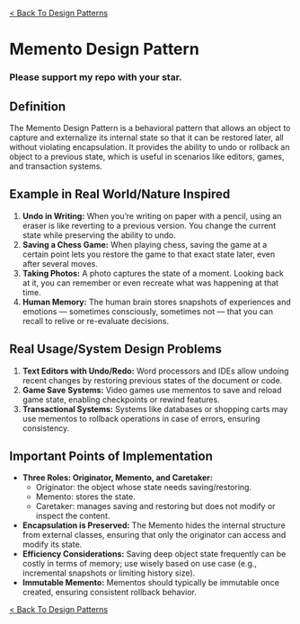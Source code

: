 [< Back To Design Patterns](../../../)

# Memento Design Pattern
### Please support my repo with your star.

## Definition
The Memento Design Pattern is a behavioral pattern that allows an object to capture and externalize its internal state so that it can be restored later, all without violating encapsulation. It provides the ability to undo or rollback an object to a previous state, which is useful in scenarios like editors, games, and transaction systems.

## Example in Real World/Nature Inspired
1. **Undo in Writing:** When you’re writing on paper with a pencil, using an eraser is like reverting to a previous version. You change the current state while preserving the ability to undo.
2. **Saving a Chess Game:** When playing chess, saving the game at a certain point lets you restore the game to that exact state later, even after several moves.
3. **Taking Photos:** A photo captures the state of a moment. Looking back at it, you can remember or even recreate what was happening at that time.
4. **Human Memory:** The human brain stores snapshots of experiences and emotions — sometimes consciously, sometimes not — that you can recall to relive or re-evaluate decisions.

## Real Usage/System Design Problems
1. **Text Editors with Undo/Redo:** Word processors and IDEs allow undoing recent changes by restoring previous states of the document or code.
2. **Game Save Systems:** Video games use mementos to save and reload game state, enabling checkpoints or rewind features.
3. **Transactional Systems:** Systems like databases or shopping carts may use mementos to rollback operations in case of errors, ensuring consistency.

## Important Points of Implementation
- **Three Roles: Originator, Memento, and Caretaker:** 
  - Originator: the object whose state needs saving/restoring.
  - Memento: stores the state.
  - Caretaker: manages saving and restoring but does not modify or inspect the content.
- **Encapsulation is Preserved:** The Memento hides the internal structure from external classes, ensuring that only the originator can access and modify its state.
- **Efficiency Considerations:** Saving deep object state frequently can be costly in terms of memory; use wisely based on use case (e.g., incremental snapshots or limiting history size).
- **Immutable Memento:** Mementos should typically be immutable once created, ensuring consistent rollback behavior.

[< Back To Design Patterns](../../../)
